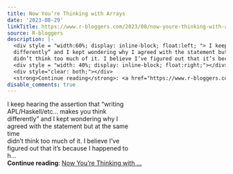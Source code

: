 ```yaml
---
title: Now You’re Thinking with Arrays
date: '2023-08-29'
linkTitle: https://www.r-bloggers.com/2023/08/now-youre-thinking-with-arrays/
source: R-bloggers
description: |-
  <div style = "width:60%; display: inline-block; float:left; "> I keep hearing the assertion that “writing APL/Haskell/etc… makes you think<br />
  differently” and I kept wondering why I agreed with the statement but at the same time<br />
  didn’t think too much of it. I believe I’ve figured out that it’s because I happened to h...</div>
  <div style = "width: 40%; display: inline-block; float:right;"></div>
  <div style="clear: both;"></div>
  <strong>Continue reading</strong>: <a href="https://www.r-bloggers.com/2023/08/now-youre-thinking-with-arrays/">Now You’re Thinking with ...
disable_comments: true
---
```

<div style = "width:60%; display: inline-block; float:left; "> I keep hearing the assertion that “writing APL/Haskell/etc… makes you think<br />
differently” and I kept wondering why I agreed with the statement but at the same time<br />
didn’t think too much of it. I believe I’ve figured out that it’s because I happened to h...</div>
<div style = "width: 40%; display: inline-block; float:right;"></div>
<div style="clear: both;"></div>
<strong>Continue reading</strong>: <a href="https://www.r-bloggers.com/2023/08/now-youre-thinking-with-arrays/">Now You’re Thinking with ...